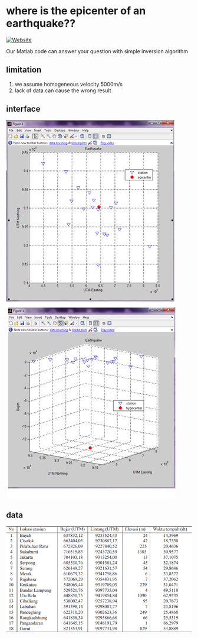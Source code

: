 # where is the epicenter of an earthquake??
[![Website](https://img.shields.io/badge/website-visit-brightgreen)](https://firasisme.github.io/)

Our Matlab code can answer your question
with simple inversion algorithm
## limitation
1. we assume homogeneous velocity 5000m/s
2. lack of data can cause the wrong result

## interface
![Image](https://github.com/firasisme/hypocenter_earthquake/blob/master/images%20hypocenter/locate%20epicenter%20of%20earthquake.png)
## data
![Image](https://github.com/firasisme/hypocenter_earthquake/blob/master/images%20hypocenter/data%20gempa%20sukabumi.png)
